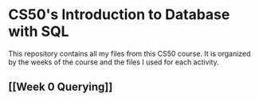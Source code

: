 # CS50's Introduction to Database with SQL

This repository contains all my files from this CS50 course.
It is organized by the weeks of the course and the files I used for each activity.

## [[Week 0 Querying]]
